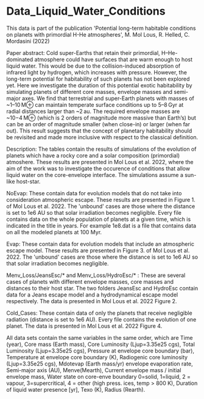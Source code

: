 # Data_Liquid_Water_Conditions
This data is part of the publication 'Potential long-term habitable conditions on 
planets with primordial H-He atmospheres', M. Mol Lous, R. Helled, C. Mordasini (2022)

Paper abstract:
  Cold super-Earths that retain their primordial, H–He-dominated atmosphere
  could have surfaces that are warm enough to host liquid water. This would be
  due to the collision-induced absorption of infrared light by hydrogen, which
  increases with pressure. However, the long-term potential for habitability of
  such planets has not been explored yet. Here we investigate the duration of
  this potential exotic habitability by simulating planets of different core
  masses, envelope masses and semi-major axes. We find that terrestrial and
  super-Earth planets with masses of ~1–10 M⊕ can maintain temperate surface
  conditions up to 5–8 Gyr at radial distances larger than ~2 au. The required
  envelope masses are ~10−4 M⊕ (which is 2 orders of magnitude more massive than
  Earth’s) but can be an order of magnitude smaller (when close-in) or larger
  (when far out). This result suggests that the concept of planetary
  habitability should be revisited and made more inclusive with respect to the
  classical definition.

Description:
  The tables contain the results of simulations of the evolution of planets
  which have a rocky core and a solar composition (primordial) atmoshere. These
  results are presented in Mol Lous et al. 2022, where the aim of the work was
  to investigate the occurence of conditions that allow liquid water on the
  core-envelope interface. The simulations assume a sun-like host-star.
  
  NoEvap: These contain data for evolution models that do not take into consideration 
  atmospheric escape. These results are presented in Figure 1. of Mol Lous et al. 2022. 
  The 'unbound' cases are those where the distance is set to 1e6 AU so that solar 
  irradiation becomes negligible. Every file contains data on the whole population of 
  planets at a given time, which is indicated in the title in years. For example 1e8.dat 
  is a file that contains data on all the modeled planets at 100 Myr.

  Evap: These contain data for evolution models that include an atmospheric escape model. 
  These results are presented in Figure 3. of Mol Lous et al. 2022. The 'unbound' cases 
  are those where the distance is set to 1e6 AU so that solar irradiation becomes 
  negligible.

  Menv_Loss/JeansEsc/* and Menv_Loss/HydroEsc/* : These are several cases of planets with 
  different envelope masses, core masses and distances to their host star. The two folders 
  JeansEsc and HydroEsc contain data for a Jeans escape model and a hydrodynamical escape 
  model respectively. The data is presented in Mol Lous et al. 2022 Figure 2.

  Cold_Cases: These contain data of only the planets that receive negligible radiation 
  (distance is set to 1e6 AU). Every file contains the evolution of one planet. The data 
  is presented in Mol Lous et al. 2022 Figure 4.
  
  All data sets contain the same variables in the same order, which are Time (year),
  Core mass (Earth mass), Core Luminosity (Ljup=3.35e25 cgs), Total Luminosity 
  (Ljup=3.35e25 cgs), Pressure at envelope core boundary (bar), Temperature at envelope 
  core boundary (K), Radiogenic core luminosity (Ljup=3.35e25 cgs), Mdotevap 
  (Earth mass/yr) envelope evaporation rate, Semi-major axis (AU), Menve(Mearth),
   Current envelope mass / initial envelope mass, Water state on core-enve boundary 
   0=solid, 1=liquid, 2 = vapour, 3=supercritical, 4 = other (high press. ices, 
   temp > 800 K), Duration of liquid water presence [yr], Texo (K), Radius (Rearth).
